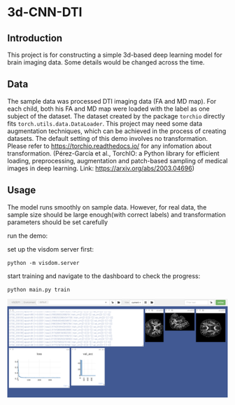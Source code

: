 # 3d-CNN-DTI
## Introduction

This project is for constructing a simple 3d-based deep learning model for brain imaging data. Some details would be changed across the time.

## Data

The sample data was processed DTI imaging data (FA and MD map). For each child, both his FA and MD map were loaded with the label as one subject of the dataset. The dataset created by the package `torchio` directly fits `torch.utils.data.DataLoader`. This project may need some data augmentation techniques, which can be achieved in the process of creating datasets. The default setting of this demo involves no transformation. Please refer to https://torchio.readthedocs.io/ for any infomation about transformation. (Pérez-García et al., TorchIO: a Python library for efficient loading, preprocessing, augmentation and patch-based sampling of medical images
in deep learning. Link: https://arxiv.org/abs/2003.04696)

## Usage

The model runs smoothly on sample data. However, for real data, the sample size should be large enough(with correct labels) and transformation parameters should be set carefully

run the demo:

set up the visdom server first:
```
python -m visdom.server
```
start training and navigate to the dashboard to check the progress:
```
python main.py train
```

![image](img_files/visdom.png)
